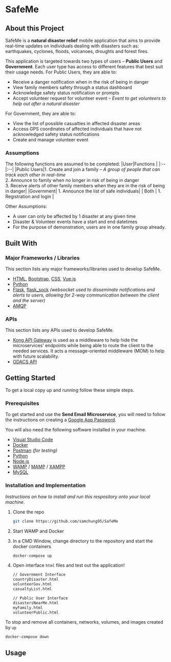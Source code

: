 # SafeMe
## About this Project
SafeMe is a **natural disaster relief** mobile application that aims to provide real-time updates on individuals dealing with disasters such as: earthquakes, cyclones, floods, volcanoes, droughts and forest fires. 

This application is targeted towards two types of users – **Public Users** and **Government**. Each user type has access to different features that best suit their usage needs. For Public Users, they are able to:
* Receive a danger notification when in the risk of being in danger
* View family members safety through a status dashboard
* Acknowledge safety status notification or prompts
* Accept volunteer request for volunteer event – *Event to get volunteers to help out after a natural disaster*

For Government, they are able to:
* View the list of possible casualties in affected disaster areas
* Access GPS coordinates of affected individuals that have not acknowledged safety status notifications
* Create and manage volunteer event

### Assumptions
The following functions are assumed to be completed:
|User|Functions |
|:--|:--|
|Public Users|1. Create and join a family – *A group of people that can track each other in real-time*<br> 2. Announce to family when no longer in risk of being in danger<br> 3. Receive alerts of other family members when they are in the risk of being in danger|
|Government| 1. Announce the list of safe individuals|
| Both | 1. Registration and login |

Other Assumptions:
* A user can only be affected by 1 disaster at any given time
* Disaster & Volunteer events have a start and end datetimes
* For the purpose of demonstration, users are in one family group already. 

## Built With
### Major Frameworks / Libraries
This section lists any major frameworks/libraries used to develop SafeMe.

* [HTML](https://www.w3schools.com/html/), [Bootstrap](https://getbootstrap.com/), [CSS](https://www.w3schools.com/css/), [Vue.js](https://vuejs.org/)
* [Python](https://www.python.org/)
* [Flask](https://flask.palletsprojects.com/en/2.2.x/), [flask_sock](https://flask-sock.readthedocs.io/en/latest/) *(websocket used to disseminate notifications and alerts to users, allowing for 2-way communication between the client and the server)*
* [AMQP](https://www.amqp.org/)

### APIs
This section lists any APIs used to develop SafeMe.
* [Kong API Gateway](https://docs.konghq.com/gateway/latest/) is used as a middleware to help hide the microservices' endpoints while being able to route the client to the needed services. It acts a message-oriented middleware (MOM) to help with future scalability.
* [GDACS API](https://www.gdacs.org/)

## Getting Started
To get a local copy up and running follow these simple steps.

### Prerequisites
To get started and use the **Send Email Microservice**, you will need to follow the instructions on creating a [Google App Password](https://support.google.com/accounts/answer/185833?visit_id=638159212202344047-122164626).

You will also need the following software installed in your machine.
* [Visual Studio Code](https://code.visualstudio.com/)
* [Docker](https://www.docker.com/)
* [Postman](https://www.postman.com/) *(for testing)*
* [Python](https://www.python.org/)
* [Node.js](https://nodejs.org/en/)
* [WAMP](https://www.wampserver.com/en/) / [MAMP](https://www.mamp.info/en/) / [XAMPP](https://www.apachefriends.org/index.html)
* [MySQL](https://www.mysql.com/)

### Installation and Implementation

_Instructions on how to install and run this respository onto your local machine._

1. Clone the repo
   ```sh
   git clone https://github.com/samchung95/SafeMe
   ```
2. Start WAMP and Docker

<!-- 3. Ensure that you have replaced **ALL** the `<dockerid>` in `docker-compose.yml` with your Docker ID. -->

3. In a CMD Window, change directory to the repository and start the docker containers
   ```sh
   docker-compose up
   ```
4. Open interface `html` files and test out the application!
   ```sh
   // Government Interface
   countryDisaster.html
   volunteerGov.html
   casualtyList.html

   // Public User Interface
   disastersNearMe.html
   myFamily.html
   volunteerPublic.html
   ``` 

To stop and remove all containers, networks, volumes, and images created by `up`
   ```sh
   docker-compose down
   ```

## Usage


